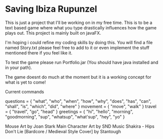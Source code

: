 # Saving Ibiza Rupunzel

This is just a project that I'll be working on in my free time. This is to be a text based
game where what you type drastically influences how the game plays out. This project is mainly
built on javaFX.

I'm hoping i could refine my coding skills by doing this. You will find a file named Story.txt
please feel free to add to it or even implement the stuff mentioned there if you feel like it.

To test the game please run Portfolio.jar (You should have java installed and in your path).

The game doesnt do much at the moment but it is a working concept for what is yet to come!

Current commands

questions = { "what", "who", "when", "how", "why", "does", "has", "can", "shall", "is", "which", "did",
"where" }
movement = { "move", "walk" }
travel = { "travel", "go", "head" }
greetings = { "hi", "hello", "morning", "goodmorning", "sup", "whatsup", "what'sup", "hey", "yo" }

Mouse Art by Joan Stark
Main Character Art by SND
Music Shakira - Hips Don't Lie [Bardcore / Medieval Style Cover] by Stantough